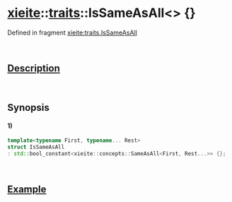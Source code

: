 # [xieite](../../xieite.md)\:\:[traits](../../traits.md)\:\:IsSameAsAll\<\> \{\}
Defined in fragment [xieite:traits.IsSameAsAll](../../../src/traits/is_same_as_all.cpp)

&nbsp;

## [Description](../concepts/same_as_all.md#Description)

&nbsp;

## Synopsis
#### 1)
```cpp
template<typename First, typename... Rest>
struct IsSameAsAll
: std::bool_constant<xieite::concepts::SameAsAll<First, Rest...>> {};
```

&nbsp;

## [Example](../concepts/same_as_all.md#Example)
